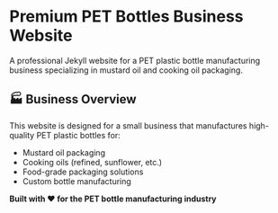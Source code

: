 # Premium PET Bottles Business Website

A professional Jekyll website for a PET plastic bottle manufacturing business specializing in mustard oil and cooking oil packaging.

## 🏭 Business Overview

This website is designed for a small business that manufactures high-quality PET plastic bottles for:
- Mustard oil packaging
- Cooking oils (refined, sunflower, etc.)
- Food-grade packaging solutions
- Custom bottle manufacturing

**Built with ❤️ for the PET bottle manufacturing industry**
